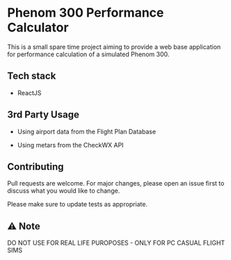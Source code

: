 # Phenom 300 Performance Calculator

This is a small spare time project aiming to provide a web base application for performance calculation of a simulated Phenom 300.

## Tech stack

- ReactJS

## 3rd Party Usage

- Using airport data from the Flight Plan Database

- Using metars from the CheckWX API


## Contributing
Pull requests are welcome. For major changes, please open an issue first to discuss what you would like to change.

Please make sure to update tests as appropriate.


## ⚠️ Note

DO NOT USE FOR REAL LIFE PUROPOSES - ONLY FOR PC CASUAL FLIGHT SIMS